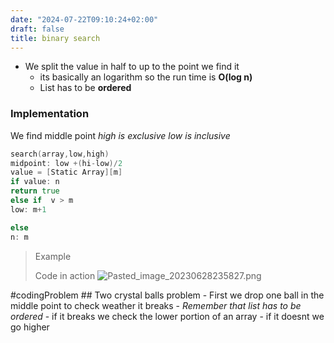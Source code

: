 ```yaml
---
date: "2024-07-22T09:10:24+02:00"
draft: false
title: binary search
---
```


-   We split the value in half to up to the point we find it
    -   its basically an logarithm so the run time is **O(log n)**
    -   List has to be **ordered**

### Implementation

We find middle point *high is exclusive low is inclusive*

``` go
search(array,low,high)
midpoint: low +(hi-low)/2
value = [Static Array][m]
if value: n  
return true 
else if  v > m 
low: m+1

else 
n: m 

```

> Example
>
> Code in action
> ![Pasted_image_20230628235827.png](/Notes/Pasted_image_20230628235827.png)

#codingProblem ## Two crystal balls problem - First we drop one ball in
the middle point to check weather it breaks - *Remember that list has to
be ordered* - if it breaks we check the lower portion of an array - if
it doesnt we go higher
